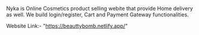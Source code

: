 Nyka is Online Cosmetics product selling webite that provide Home delivery as well. 
We build login/register, Cart and Payment Gateway functionalities.

Website Link:- "https://beauttybomb.netlify.app/"
